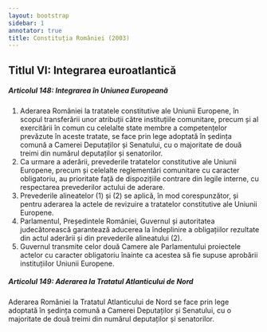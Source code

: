 ```yaml
---
layout: bootstrap
sidebar: 1
annotator: true
title: Constituția României (2003)
---
```


## Titlul VI: Integrarea euroatlantică

##### **Articolul 148**: *Integrarea în Uniunea Europeană*

1. Aderarea României la tratatele constitutive ale Uniunii Europene, în scopul transferării unor atribuții către instituțiile comunitare, precum și al exercitării în comun cu celelalte state membre a competențelor prevăzute în aceste tratate, se face prin lege adoptată în ședința comună a Camerei Deputaților și Senatului, cu o majoritate de două treimi din numărul deputaților și senatorilor.
1. Ca urmare a aderării, prevederile tratatelor constitutive ale Uniunii Europene, precum și celelalte reglementări comunitare cu caracter obligatoriu, au prioritate față de dispozițiile contrare din legile interne, cu respectarea prevederilor actului de aderare.
1. Prevederile alineatelor (1) și (2) se aplică, în mod corespunzător, și pentru aderarea la actele de revizuire a tratatelor constitutive ale Uniunii Europene.
1. Parlamentul, Președintele României, Guvernul și autoritatea judecătorească garantează aducerea la îndeplinire a obligațiilor rezultate din actul aderării și din prevederile alineatului (2).
1. Guvernul transmite celor două Camere ale Parlamentului proiectele actelor cu caracter obligatoriu înainte ca acestea să fie supuse aprobării instituțiilor Uniunii Europene.

##### **Articolul 149**: *Aderarea la Tratatul Atlanticului de Nord*

Aderarea României la Tratatul Atlanticului de Nord se face prin lege adoptată în ședința comună a Camerei Deputaților și Senatului, cu o majoritate de două treimi din numărul deputaților și senatorilor.